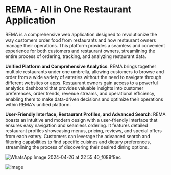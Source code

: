 # REMA - All in One Restaurant Application  
REMA is a comprehensive web application designed to revolutionize the way customers order food from restaurants and how restaurant owners manage their operations. This platform provides a seamless and convenient experience for both customers and restaurant owners, streamlining the entire process of ordering, tracking, and analyzing restaurant data.  

  
**Unified Platform and Comprehensive Analytics**: REMA brings together multiple restaurants under one umbrella, allowing customers to browse and order from a wide variety of eateries without the need to navigate through different websites or apps. Restaurant owners gain access to a powerful analytics dashboard that provides valuable insights into customer preferences, order trends, revenue streams, and operational efficiency, enabling them to make data-driven decisions and optimize their operations within REMA's unified platform.  
  
**User-Friendly Interface, Restaurant Profiles, and Advanced Search**: REMA boasts an intuitive and modern design with a user-friendly interface that ensures easy navigation and seamless ordering. It features detailed restaurant profiles showcasing menus, pricing, reviews, and special offers from each eatery. Customers can leverage the advanced search and filtering capabilities to find specific cuisines and dietary preferences, streamlining the process of discovering their desired dining options.  

  
![WhatsApp Image 2024-04-26 at 22 55 40_f089f8ec](https://github.com/Aggerio/REMA/assets/113780507/1957e3c5-bd14-4914-8eee-ae38c5a98a29)  

  ![image](https://github.com/Aggerio/REMA/assets/113780507/603c88f1-de39-488a-a4ac-5314e51fb360)

